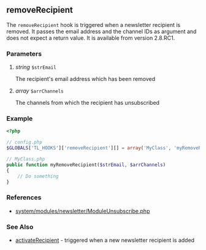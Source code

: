 removeRecipient
---------------

The `removeRecipient` hook is triggered when a newsletter recipient is removed. It passes the email address and the channel IDs as argument and does not expect a return value. It is available from version 2.8.RC1.


### Parameters ###

1. *string* `$strEmail`

	The recipient's email address which has been removed

2. *array* `$arrChannels`

	The channels from which the recipient has unsubscribed


### Example ###

```php
<?php

// config.php
$GLOBALS['TL_HOOKS']['removeRecipient'][] = array('MyClass', 'myRemoveRecipient');

// MyClass.php
public function myRemoveRecipient($strEmail, $arrChannels)
{
    // Do something
}
```


### References ###

- [system/modules/newsletter/ModuleUnsubscribe.php](https://github.com/contao/core/blob/2.11.7/system/modules/newsletter/ModuleUnsubscribe.php#L197)


### See Also ###

- [activateRecipient](activateRecipient.md) - triggered when a new newsletter recipient is added
